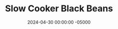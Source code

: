---
layout: post
title:  "Slow Cooker Black Beans"
date:   2024-04-30 00:00:00 -05000
categories: 
- Recipes
- Meatless
permalink: /recipes/slow-cooked-beans
image: /assets/Food/Meatless/Crockpot Beans/beans-cover.jpg
ing: crockpotbeans-ing
facts: crockpotbeans-facts
section1: 
start2: 
section2: 
start3: 
section3: 
start4: 
section4: 
start5: 
section5: 
Prep: 10
Rest: 480
Cook: 480
Source1: https://www.copymethat.com/r/3ydWTIyiX/spicy-black-beans/
Source2: 
whisk: https://s.samsungfood.com/76mln
tags: 
- black beans
- dried beans
- bagged beans
- bag beans
- pinto beans
- kidney beans
- onion
- carrot
- baby carrot
- chili powder
- garlic
- lime
- chickpeas
- garbanzo beans
- cumin
Description: I normally only use canned beans, but I decided to use bagged beans today and they turned out really well. This recipe is adapted from the cookbook Run Fast Eat Slow. Just soak your beans overnight, and let them slow cook during the day. They're mildly seasoned, so they serve as a very versatile item in your fridge. I like to put some beans on my salad throughout the week, or eat them as a side with dinner. Any other dried beans will work here too
Instructions: 
- To soak the beans overnight - wash your bag of beans in a strainer under water. Add to a large bowl with 5 cups (1,200 g) water and 1 tbsp (18 g) salt. Stir, cover, and refrigerate overnight (at least 8 hours)<br><br>

- In the morning, discard the water, and add the beans to the pot of a slow cooker<br><br>

- Cut your onion and carrots into a small dice, and add to the slow cooker pot. Season with oil, garlic, chili powder, cumin, and salt<br><br>
- <center><img src="/assets/Food/Meatless/Crockpot Beans/beans-3.jpg" alt="" class="instruction-image"></center><br>

- Pour in your water to just fully submerge the beans. Cover, and cook for 8 hours on low. You can add an additional hour on high (uncovered) if you want to cook off more liquid. Squeeze in lime at the end<br><br>
- <center><img src="/assets/Food/Meatless/Crockpot Beans/beans-4.jpg" alt="" class="instruction-image"></center>
---